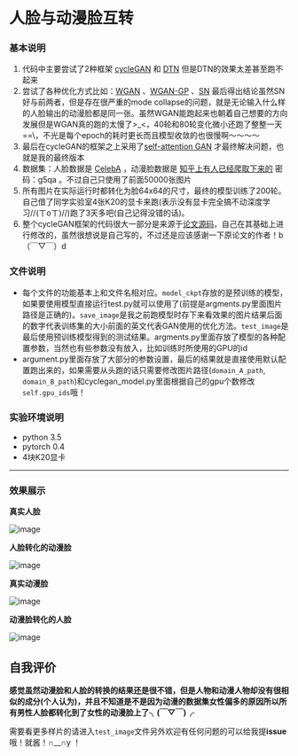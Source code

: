 # 人脸与动漫脸互转

### 基本说明

1. 代码中主要尝试了2种框架 [cycleGAN](<https://arxiv.org/abs/1703.10593>) 和 [DTN](<https://arxiv.org/abs/1611.02200>) 但是DTN的效果太差甚至跑不起来
2. 尝试了各种优化方式比如：[WGAN](<https://arxiv.org/abs/1701.07875>) 、[WGAN-GP](<https://arxiv.org/abs/1704.00028v3>) 、[SN](<https://arxiv.org/abs/1802.05957>) 最后得出结论虽然SN好与前两者，但是存在很严重的mode collapse的问题，就是无论输入什么样的人脸输出的动漫脸都是同一张。虽然WGAN能跑起来也朝着自己想要的方向发展但是WGAN真的跑的太慢了>_<，40轮和80轮变化微小还跑了整整一天 ==\，不光是每个epoch的耗时更长而且模型收敛的也很慢啊～～～～
3. 最后在cycleGAN的框架之上采用了[self-attention GAN](<https://arxiv.org/abs/1805.08318>) 才最终解决问题，也就是我的最终版本
4. 数据集：人脸数据是 [CelebA](https://pan.baidu.com/s/17h5f2eOGSTr_iabmSOA2Iw) ，动漫脸数据是 [知乎上有人已经爬取下来的](<https://pan.baidu.com/s/1eSifHcA>) 密码：g5qa 。不过自己只使用了前面50000张图片
5. 所有图片在实际运行时都转化为脸64x64的尺寸，最终的模型训练了200轮。自己借了同学实验室4张K20的显卡来跑(表示没有显卡完全搞不动深度学习//(ㄒoㄒ)//)跑了3天多吧(自己记得没错的话)。
6. 整个cycleGAN框架的代码很大一部分是来源于[论文源码](<https://github.com/junyanz/pytorch-CycleGAN-and-pix2pix>)，自己在其基础上进行修改的，虽然很想说是自己写的，不过还是应该感谢一下原论文的作者！b（￣▽￣）d

### 文件说明

- 每个文件的功能基本上和文件名相对应。`model_ckpt`存放的是预训练的模型，如果要使用模型直接运行test.py就可以使用了(前提是argments.py里面图片路径是正确的)。`save_image`是我之前跑模型时存下来看效果的图片结果后面的数字代表训练集的大小前面的英文代表GAN使用的优化方法。`test_image`是最后使用预训练模型得到的测试结果。argments.py里面存放了模型的各种配置参数，当然也有些参数没有放入，比如训练时所使用的GPU的id
- argument.py里面存放了大部分的参数设置，最后的结果就是直接使用默认配置跑出来的，如果需要从头跑的话只需要修改图片路径(`domain_A_path`, `domain_B_path`)和cyclegan_model.py里面根据自己的gpu个数修改`self.gpu_ids`哦！

### 实验环境说明

- python 3.5
- pytorch 0.4
- 4块K20显卡

---

### 效果展示

**真实人脸**

![image](https://github.com/lzw-all-in/anime_person_translation/blob/master/test_image/0__person_real.jpg?raw=true)

**人脸转化的动漫脸**

![image](https://github.com/lzw-all-in/anime_person_translation/blob/master/test_image/0__anime_test.jpg?raw=true)



**真实动漫脸**

![image](https://github.com/lzw-all-in/anime_person_translation/blob/master/test_image/0__anime_real.jpg?raw=true)

**动漫脸转化的人脸**

![image](https://github.com/lzw-all-in/anime_person_translation/blob/master/test_image/0__person_test.jpg?raw=true)



## 自我评价

**感觉虽然动漫脸和人脸的转换的结果还是很不错，但是人物和动漫人物却没有很相似的成分(个人认为)，并且不知道是不是因为动漫的数据集女性偏多的原因所以所有男性人脸都转化到了女性的动漫脸上了╮(￣▽￣)╭**

需要看更多样片的请进入`test_image`文件另外欢迎有任何问题的可以给我提**issue**哦！就酱！∩__∩y ！

